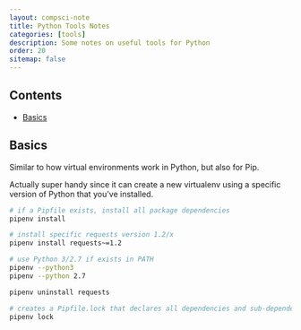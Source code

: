 ```yaml
---
layout: compsci-note
title: Python Tools Notes
categories: [tools]
description: Some notes on useful tools for Python
order: 20
sitemap: false
---
```


## Contents

* [Basics](#basics)

## Basics

Similar to how virtual environments work in Python, but also for Pip.

Actually super handy since it can create a new virtualenv using a specific version of Python that you've installed.

```bash
# if a Pipfile exists, install all package dependencies
pipenv install

# install specific requests version 1.2/x
pipenv install requests~=1.2

# use Python 3/2.7 if exists in PATH
pipenv --python3
pipenv --python 2.7

pipenv uninstall requests

# creates a Pipfile.lock that declares all dependencies and sub-dependencies versions, hashes etc.
pipenv lock
```
